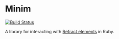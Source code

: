 # Minim
[![Build Status](https://travis-ci.org/refractproject/minim-ruby.svg?branch=master)](https://travis-ci.org/refractproject/minim-ruby)

A library for interacting with [Refract elements](https://github.com/refractproject/refract-spec) in Ruby.
